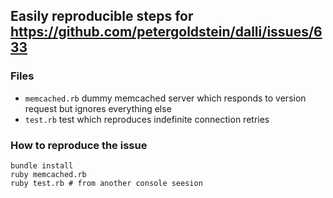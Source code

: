 ## Easily reproducible steps for https://github.com/petergoldstein/dalli/issues/633

### Files

- `memcached.rb` dummy memcached server which responds to version request but ignores everything else
- `test.rb` test which reproduces indefinite connection retries

### How to reproduce the issue

```
bundle install
ruby memcached.rb
ruby test.rb # from another console seesion
```
